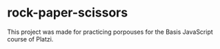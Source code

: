 # rock-paper-scissors

This project was made for practicing porpouses for the Basis JavaScript course of Platzi.

